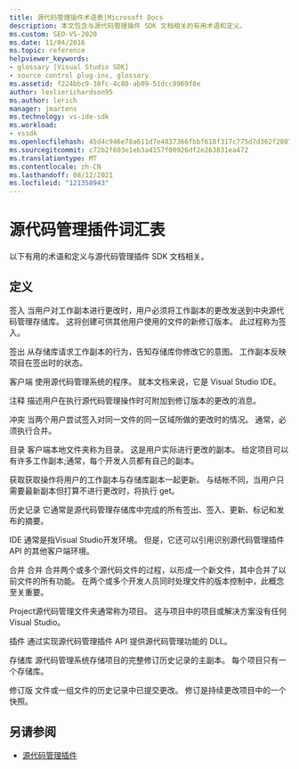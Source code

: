 ```yaml
---
title: 源代码管理插件术语表|Microsoft Docs
description: 本文包含与源代码管理插件 SDK 文档相关的有用术语和定义。
ms.custom: SEO-VS-2020
ms.date: 11/04/2016
ms.topic: reference
helpviewer_keywords:
- glossary [Visual Studio SDK]
- source control plug-ins, glossary
ms.assetid: f224bbc9-38fc-4c80-ab09-51dcc8969f8e
author: leslierichardson95
ms.author: lerich
manager: jmartens
ms.technology: vs-ide-sdk
ms.workload:
- vssdk
ms.openlocfilehash: 45d4c946e78a611d7e4837366fbbf618f317c775d7d362f2807ccd40d084b1c9
ms.sourcegitcommit: c72b2f603e1eb3a4157f00926df2e263831ea472
ms.translationtype: MT
ms.contentlocale: zh-CN
ms.lasthandoff: 08/12/2021
ms.locfileid: "121358943"
---
```

# <a name="source-control-plug-in-glossary"></a>源代码管理插件词汇表
以下有用的术语和定义与源代码管理插件 SDK 文档相关。

## <a name="definitions"></a>定义
 签入 当用户对工作副本进行更改时，用户必须将工作副本的更改发送到中央源代码管理存储库。 这将创建可供其他用户使用的文件的新修订版本。 此过程称为签入。

 签出 从存储库请求工作副本的行为，告知存储库你修改它的意图。 工作副本反映项目在签出时的状态。

 客户端 使用源代码管理系统的程序。 就本文档来说，它是 Visual Studio IDE。

 注释 描述用户在执行源代码管理操作时可附加到修订版本的更改的消息。

 冲突 当两个用户尝试签入对同一文件的同一区域所做的更改时的情况。 通常，必须执行合并。

 目录 客户端本地文件夹称为目录。 这是用户实际进行更改的副本。 给定项目可以有许多工作副本;通常，每个开发人员都有自己的副本。

 获取获取操作将用户的工作副本与存储库副本一起更新。 与结帐不同，当用户只需要最新副本但打算不进行更改时，将执行 get。

 历史记录 它通常是源代码管理存储库中完成的所有签出、签入、更新、标记和发布的摘要。

 IDE 通常是指Visual Studio开发环境。 但是，它还可以引用识别源代码管理插件 API 的其他客户端环境。

 合并 合并 合并两个或多个源代码文件的过程，以形成一个新文件，其中合并了以前文件的所有功能。 在两个或多个开发人员同时处理文件的版本控制中，此概念至关重要。

 Project源代码管理文件夹通常称为项目。 这与项目中的项目或解决方案没有任何Visual Studio。

 插件 通过实现源代码管理插件 API 提供源代码管理功能的 DLL。

 存储库 源代码管理系统存储项目的完整修订历史记录的主副本。 每个项目只有一个存储库。

 修订版 文件或一组文件的历史记录中已提交更改。 修订是持续更改项目中的一个快照。

## <a name="see-also"></a>另请参阅
- [源代码管理插件](../extensibility/source-control-plug-ins.md)
